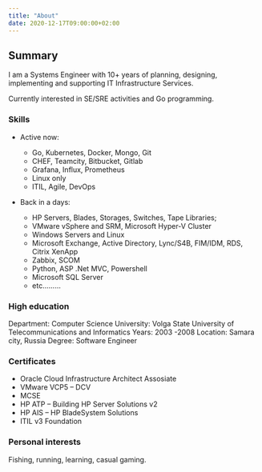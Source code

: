 ```yaml
---
title: "About"
date: 2020-12-17T09:00:00+02:00
---
```


## Summary

I am a Systems Engineer with 10+ years of planning, designing, implementing and supporting IT Infrastructure Services.

Currently interested in SE/SRE activities and Go programming.

### Skills
* Active now: 
    * Go, Kubernetes, Docker, Mongo, Git
    * CHEF, Teamcity, Bitbucket, Gitlab
    * Grafana, Influx, Prometheus
    * Linux only
    * ITIL, Agile, DevOps

* Back in a days: 
    * HP Servers, Blades, Storages, Switches, Tape Libraries;
    * VMware vSphere and SRM, Microsoft Hyper-V Cluster 
    * Windows Servers and Linux
    * Microsoft Exchange, Active Directory, Lync/S4B, FIM/IDM, RDS, Citrix XenApp
    * Zabbix, SCOM
    * Python, ASP .Net MVC, Powershell
    * Microsoft SQL Server
    * etc.........

### High education
Department: Computer Science
University: Volga State University of Telecommunications and Informatics
Years: 2003 -2008
Location: Samara city, Russia
Degree: Software Engineer

### Certificates
* Oracle Cloud Infrastructure Architect Assosiate
* VMware VCP5 – DCV
* MCSE
* HP ATP – Building HP Server Solutions v2
* HP AIS – HP BladeSystem Solutions
* ITIL v3 Foundation

### Personal interests
Fishing, running, learning, casual gaming.